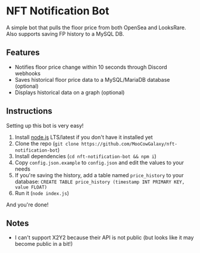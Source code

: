 # NFT Notification Bot
A simple bot that pulls the floor price from both OpenSea and LooksRare. Also supports saving FP history to a MySQL DB.
## Features
- Notifies floor price change within 10 seconds through Discord webhooks
- Saves historical floor price data to a MySQL/MariaDB database (optional)
- Displays historical data on a graph (optional)
## Instructions
Setting up this bot is very easy!
1. Install [node.js](https://nodejs.org/en/download/) LTS/latest if you don't have it installed yet
2. Clone the repo (`git clone https://github.com/MooCowGalaxy/nft-notification-bot`)
3. Install dependencies (`cd nft-notification-bot && npm i`)
4. Copy `config.json.example` to `config.json` and edit the values to your needs
5. If you're saving the history, add a table named `price_history` to your database: `CREATE TABLE price_history (timestamp INT PRIMARY KEY, value FLOAT)`
6. Run it (`node index.js`)

And you're done!
## Notes
- I can't support X2Y2 because their API is not public (but looks like it may become public in a bit!)